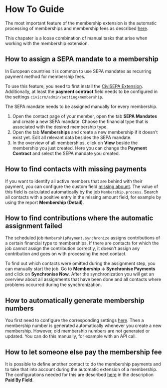 # How To Guide

The most important feature of the membership extension is the automatic processing of memberships and membership fees as described [here](./automation.md).

This chapater is a loose combination of manual tasks that arise when working with the membership extension.

## How to assign a SEPA mandate to a membership

In European countries it is common to use SEPA mandates as recurring payment method for membership fees.

To use this feature, you need to first install the [CiviSEPA Extension](https://docs.civicrm.org/civisepa/en/latest/).
Additionally, at least the **payment contract** field needs to be configured in the settings `civicrm/admin/setting/membership`.

The SEPA mandate needs to be assigned manually for every membership.

1. Open the contact page of your member, open the tab **SEPA Mandates** and create a new SEPA mandate. Choose the financial type that is associated with the desired membership type.
2. Open the tab **Memberships** and create a new membership if it doesn't exist yet. Edit all relevant data besides the SEPA mandate.
3. In the overview of all memberships, click on **View** beside the membership you just created. Here you can change the **Payment Contract** and select the SEPA mandate you created.

## How to find contacts with missing payments

If you want to identify all active members that are behind with their payment, you can configure the custom field [missing abount](./configuration.md#missing-payments). The value of this field is calculated automatically by the job `Membership.process`. Search all contacts with a positive entry in the missing amount field, for example by using the report **Membership (Detail)**.

## How to find contributions where the automatic assignment failed

The scheduled job `MembershipPayment.synchronize` assigns contributions of a certain financial type to memberships. If there are contacts for which the job cannot assign the contribution correctly, it doesn't assign any contribution and goes on with processing the next contact.

To find out which contacts were omitted during the assignment step, you can manually start the job. Go to **Membership → Synchronise Payments** and click on **Synchronise Now**. After the synchronization you will get an overview about all assignments that have been done and all contacts where problems occurred during the synchronization.

## How to automatically generate membership numbers

You first need to configure the corresponding settings [here](./configuration.md#membership-number). Then a membership number is generated automatically whenever you create a new membership. However, old membership numbers are not generated or updated. You can do this manually, for example with an API call.

## How to let someone else pay the membership fee

It is possible to define another contact to do the membership payments and to take that into account during the automatic extension of a membership. The configurations needed for this are described [here](./configuration.md#general) in the description **Paid By Field**.







